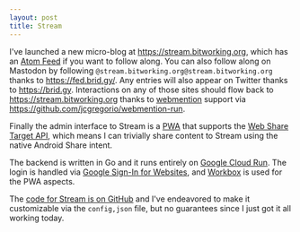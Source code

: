 ```yaml
---
layout: post
title: Stream
---
```


I've launched a new micro-blog at https://stream.bitworking.org, which has an
[Atom Feed](https://stream.bitworking.org) if  you want to follow along. You
can also follow along on Mastodon by following
`@stream.bitworking.org@stream.bitworking.org` thanks to https://fed.brid.gy/.
Any entries will also appear on Twitter thanks to https://brid.gy.
Interactions on any of those sites should flow back to
https://stream.bitworking.org thanks to
[webmention](https://www.w3.org/TR/webmention/) support via
https://github.com/jcgregorio/webmention-run.

Finally the admin interface to Stream is a
[PWA](https://developers.google.com/web/progressive-web-apps/) that supports
the [Web Share Target API](https://developers.google.com/web/updates/2018/12/web-share-target),
which means I can trivially share content to Stream using the native Android
Share intent.

The backend is written in Go and it runs entirely on [Google Cloud Run](https://cloud.google.com/run/).
The login is handled via
[Google Sign-In for Websites](https://developers.google.com/identity/sign-in/web/), and
[Workbox](https://developers.google.com/web/tools/workbox/) is used for the
PWA aspects.

The [code for Stream is on GitHub](https://github.com/jcgregorio/stream-run)
and I've endeavored to make it customizable via the `config,json` file, but no
guarantees since I just got it all working today.
